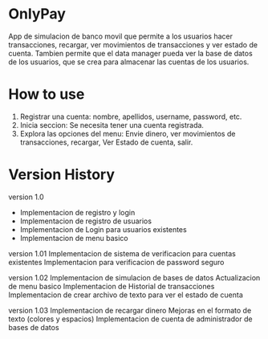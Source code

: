 # OnlyPay
App de simulacion de banco movil que permite a los usuarios hacer transacciones, recargar, ver movimientos de transacciones y ver estado de cuenta. Tambien permite que el data manager pueda ver la base de datos de los usuarios, que se crea para almacenar las cuentas de los usuarios.


# How to use
1. Registrar una cuenta: nombre, apellidos, username, password, etc.
2. Inicia seccion: Se necesita tener una cuenta registrada.
3. Explora las opciones del menu: Envie dinero, ver movimientos de transacciones, recargar, Ver Estado de cuenta, salir.

# Version History
  version 1.0
 * Implementacion de registro y login
 * Implementacion de registro de usuarios
 * Implementacion de Login para usuarios existentes
 * Implementacion de menu basico


  version 1.01
  Implementacion de sistema de verificacion para cuentas existentes
  Implementacion para verificacion de password seguro 

  version 1.02
  Implementacion de simulacion de bases de datos 
  Actualizacion de menu basico 
  Implementacion de Historial de transacciones 
  Implementacion de crear archivo de texto para ver el estado de cuenta

version 1.03
Implementacion de recargar dinero 
Mejoras en el formato de texto (colores y espacios)
Implementacion de cuenta de administrador de bases de datos


